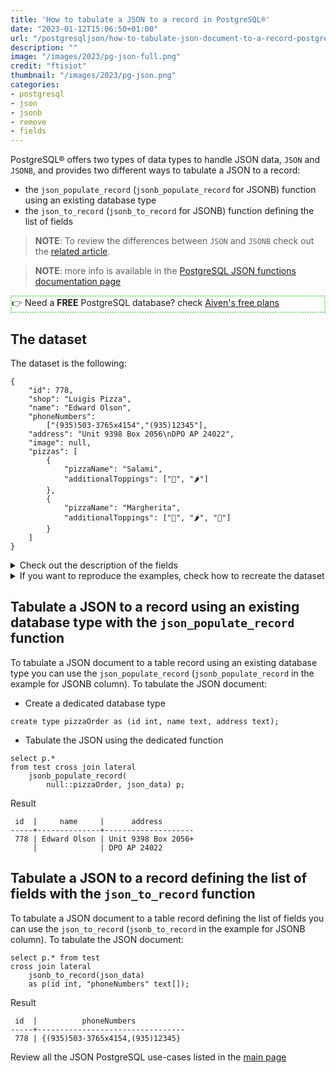```yaml
---
title: 'How to tabulate a JSON to a record in PostgreSQL®'
date: "2023-01-12T15:06:50+01:00"
url: "/postgresqljson/how-to-tabulate-json-document-to-a-record-postgresql"
description: ""
image: "/images/2023/pg-json-full.png"
credit: "ftisiot"
thumbnail: "/images/2023/pg-json.png"
categories:
- postgresql
- json
- jsonb
- remove
- fields
---
```


PostgreSQL® offers two types of data types to handle JSON data, `JSON` and `JSONB`, and provides two different ways to tabulate a JSON to a record:

<!--more-->

* the `json_populate_record` (`jsonb_populate_record` for JSONB) function using an existing database type
* the `json_to_record` (`jsonb_to_record` for JSONB) function defining the list of fields

> **NOTE**: To review the differences between `JSON` and `JSONB` check out the [related article](/postgresqljson/what-are-the-differences-json-jsonb-postgresql).

> **NOTE**: more info is available in the [PostgreSQL JSON functions documentation page](https://www.postgresql.org/docs/current/functions-json.html)

<p style="border:2px dotted #77dd77;"> 👉 Need a <b>FREE</b> PostgreSQL database? check <a href="https://go.aiven.io/francesco-signup">Aiven's free plans</a></p>

## The dataset

The dataset is the following:

```
{
    "id": 778,
    "shop": "Luigis Pizza",
    "name": "Edward Olson",
    "phoneNumbers":
        ["(935)503-3765x4154","(935)12345"],
    "address": "Unit 9398 Box 2056\nDPO AP 24022",
    "image": null,
    "pizzas": [
        {
            "pizzaName": "Salami",
            "additionalToppings": ["🥓", "🌶️"]
        },
        {
            "pizzaName": "Margherita",
            "additionalToppings": ["🍌", "🌶️", "🍍"]
        }
    ]
}
```

<details>
  <summary>Check out the description of the fields</summary>
The following examples use a pizza order dataset with an order having:

* `id`: 778
* `shop`: "Luigis Pizza"
* `name`: "Edward Olson"
* `phoneNumbers`:["(935)503-3765x4154","(935)12345"]
* `address`: "Unit 9398 Box 2056\nDPO AP 24022"
* `image`: null
* and two pizzas contained in the `pizzas` item:

```
[
    {
        "pizzaName": "Salami",
        "additionalToppings": ["🥓", "🌶️"]
    },
    {
        "pizzaName": "Margherita",
        "additionalToppings": ["🍌", "🌶️", "🍍"]
    }
]
```
</details>
<details>
  <summary>If you want to reproduce the examples, check how to recreate the dataset</summary>

It can be recreated with the following script:

```
create table test(id serial, json_data jsonb);

insert into test(json_data) values (
'{
    "id": 778,
    "shop": "Luigis Pizza",
    "name": "Edward Olson",
    "phoneNumbers":
        ["(935)503-3765x4154","(935)12345"],
    "address": "Unit 9398 Box 2056\nDPO AP 24022",
    "image": null,
    "pizzas": [
        {
            "pizzaName": "Salami",
            "additionalToppings": ["🥓", "🌶️"]
        },
        {
            "pizzaName": "Margherita",
            "additionalToppings": ["🍌", "🌶️", "🍍"]
        }
    ]
}');
```

</details>

## Tabulate a JSON to a record using an existing database type with the `json_populate_record` function

To tabulate a JSON document to a table record using an existing database type you can use the `json_populate_record` (`jsonb_populate_record` in the example for JSONB column). To tabulate the JSON document:

* Create a dedicated database type

```
create type pizzaOrder as (id int, name text, address text);
```

* Tabulate the JSON using the dedicated function

```
select p.* 
from test cross join lateral 
    jsonb_populate_record(
        null::pizzaOrder, json_data) p;
```

Result

```
 id  |     name     |      address
-----+--------------+--------------------
 778 | Edward Olson | Unit 9398 Box 2056+
     |              | DPO AP 24022
```

## Tabulate a JSON to a record defining the list of fields with the `json_to_record` function

To tabulate a JSON document to a table record defining the list of fields you can use the `json_to_record` (`jsonb_to_record` in the example for JSONB column). To tabulate the JSON document:

```
select p.* from test
cross join lateral 
    jsonb_to_record(json_data) 
    as p(id int, "phoneNumbers" text[]);
```

Result

```
 id  |          phoneNumbers
-----+---------------------------------
 778 | {(935)503-3765x4154,(935)12345}
```

Review all the JSON PostgreSQL use-cases listed in the [main page](/postgresqljson/main)